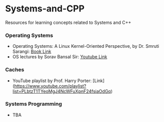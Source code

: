# Systems-and-CPP
Resources for learning concepts related to Systems and C++

### Operating Systems
- Operating Systems: A Linux Kernel-Oriented Perspective, by Dr. Smruti Sarangi:
[Book Link](https://www.cse.iitd.ac.in/~srsarangi/osbook/index.html)
- OS lectures by Sorav Bansal Sir: [Youtube Link](https://www.youtube.com/playlist?list=PLf3ZkSCyj1tdCS2oCYACXO6x-VKpDIMB6)

### Caches
- YouTube playlist by Prof. Harry Porter: [Link] (https://www.youtube.com/playlist?list=PLbtzT1TYeoMgJ4NcWFuXpnF24fsiaOdGq)

### Systems Programming
- TBA
